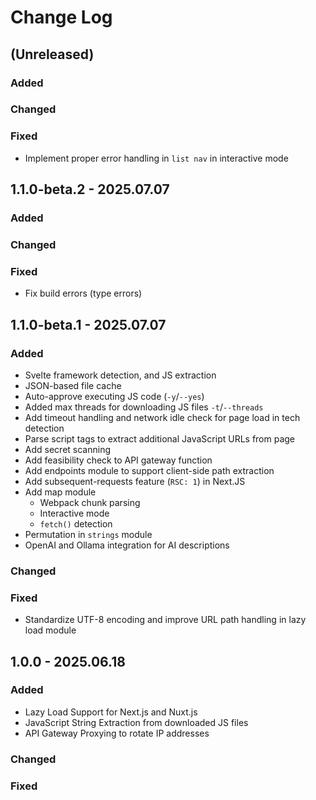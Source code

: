 # Change Log

## (Unreleased)
### Added

### Changed

### Fixed

- Implement proper error handling in `list nav` in interactive mode

## 1.1.0-beta.2 - 2025.07.07

### Added

### Changed

### Fixed

- Fix build errors (type errors)

## 1.1.0-beta.1 - 2025.07.07

### Added

- Svelte framework detection, and JS extraction
- JSON-based file cache
- Auto-approve executing JS code (`-y`/`--yes`)
- Added max threads for downloading JS files `-t`/`--threads`
- Add timeout handling and network idle check for page load in tech detection
- Parse script tags to extract additional JavaScript URLs from page
- Add secret scanning
- Add feasibility check to API gateway function
- Add endpoints module to support client-side path extraction
- Add subsequent-requests feature (`RSC: 1`) in Next.JS
- Add map module
    - Webpack chunk parsing
    - Interactive mode
    - `fetch()` detection
- Permutation in `strings` module
- OpenAI and Ollama integration for AI descriptions

### Changed

### Fixed

- Standardize UTF-8 encoding and improve URL path handling in lazy load module

## 1.0.0 - 2025.06.18

### Added

- Lazy Load Support for Next.js and Nuxt.js
- JavaScript String Extraction from downloaded JS files
- API Gateway Proxying to rotate IP addresses

### Changed

### Fixed
